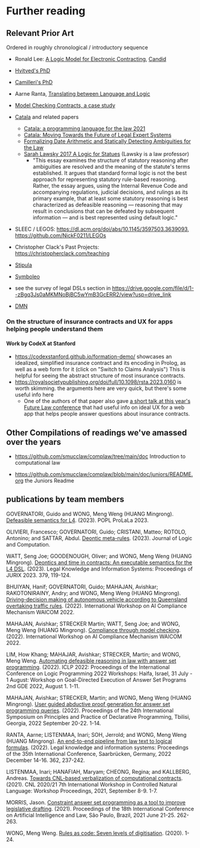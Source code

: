 # Further reading

## Relevant Prior Art

Ordered in roughly chronological / introductory sequence

- Ronald Lee: [A Logic Model for Electronic Contracting](https://drive.google.com/file/d/1G6m1cDqu2JuVh3ySEfM-5PfiWZ90TvbO/view?usp=drive_link), [Candid](https://drive.google.com/file/d/1K8bZP8GphlT_YX7kR-nadVwcxNHMswTe/view?usp=drive_link)

- [Hvitved's PhD](https://drive.google.com/file/d/1sLmVMZqHhQDzj8dikKt-8CNemF-nGCn1/view?usp=drive_link)

- [Camilleri's PhD](https://drive.google.com/file/d/15qyDzov2_Ohr4iK7xiFR_5hI49stcrHJ/view?usp=drive_link)

- Aarne Ranta, [Translating between Language and Logic](https://drive.google.com/file/d/1q__9Dw_u0wTF5At7CvvsLp9Y6h2KFfZB/view?usp=drive_link)

- [Model Checking Contracts, a case study](https://drive.google.com/file/d/1a9ptQlFHvHWjZr7SLsl01HHH-f1xAWJG/view?usp=drive_link)

- [Catala](https://catala-lang.org/) and related papers
  - [Catala: a programming language for the law 2021](https://hal.inria.fr/hal-03159939)
  - [Catala: Moving Towards the Future of Legal Expert Systems](https://hal.inria.fr/hal-02936606)
  - [Formalizing Date Arithmetic and Statically Detecting Ambiguities for the Law](https://rmonat.fr/data/pubs/2024/2024-04-08_esop_dates.pdf)
  - [Sarah Lawsky 2017 A Logic for Statues](https://papers.ssrn.com/sol3/papers.cfm?abstract_id=3088206) (Lawsky is a law professor)
    - "This essay examines the structure of statutory reasoning after ambiguities are resolved and the meaning of the statute's terms established. It argues that standard formal logic is not the best approach for representing statutory rule-based reasoning. Rather, the essay argues, using the Internal Revenue Code and accompanying regulations, judicial decisions, and rulings as its primary example, that at least some statutory reasoning is best characterized as defeasible reasoning — reasoning that may result in conclusions that can be defeated by subsequent information — and is best represented using default logic."

- SLEEC / LEGOS: <https://dl.acm.org/doi/abs/10.1145/3597503.3639093>, <https://github.com/NickF0211/LEGOs>

- Christopher Clack's Past Projects: <https://christopherclack.com/teaching>

- [Stipula](https://cris.unibo.it/handle/11585/896616)

- [Symboleo](https://drive.google.com/file/d/1lY9Nnn9NfjWp1j4ji6_NmkcQcKOXcJR6/view?usp=drive_link)

- see the survey of legal DSLs section in <https://drive.google.com/file/d/1--zBgq3Js0aMKMNoBjBC5wYmB3GcERR2/view?usp=drive_link>

- [DMN](https://camunda.com/dmn/)

### On the structure of insurance contracts and UX for apps helping people understand them

#### Work by CodeX at Stanford

- <https://codexstanford.github.io/formation-demo/> showcases an idealized, simplified insurance contract and its encoding in Prolog, as well as a web form for it (click on "Switch to Claims Analysis") This is helpful for seeing the abstract structure of most insurance contracts.
- <https://royalsocietypublishing.org/doi/full/10.1098/rsta.2023.0160> is worth skimming. the arguments here are very quick, but there's some useful info here
  - One of the authors of that paper also gave [a short talk at this year's Future Law conference](https://www.youtube.com/watch?v=8LoXaybqV20&list=PL-_-ZiMvHNVL9WUAep39Y9-R8xl7lS4pG&index=5) that had useful info on ideal UX for a web app that helps people answer questions about insurance contracts.

## Other Compilations of readings we've amassed over the years

- <https://github.com/smucclaw/complaw/tree/main/doc> Introduction to computational law

- <https://github.com/smucclaw/complaw/blob/main/doc/juniors/README.org> the Juniors Readme

## publications by team members

GOVERNATORI, Guido and WONG, Meng Weng (HUANG Mingrong). [Defeasible semantics for L4](https://ink.library.smu.edu.sg/cclaw/5). (2023). POPL ProLaLa 2023.

OLIVIERI, Francesco; GOVERNATORI, Guido; CRISTANI, Matteo; ROTOLO, Antonino; and SATTAR, Abdul. [Deontic meta-rules](https://ink.library.smu.edu.sg/cclaw/8). (2023). Journal of Logic and Computation.

WATT, Seng Joe; GOODENOUGH, Oliver; and WONG, Meng Weng (HUANG Mingrong). [Deontics and time in contracts: An executable semantics for the L4 DSL](https://ink.library.smu.edu.sg/sol_research/4367). (2023). Legal Knowledge and Information Systems: Proceedings of JURIX 2023. 379, 119-124.

BHUIYAN, Hanif; GOVERNATORI, Guido; MAHAJAN, Avishkar; RAKOTONIRAINY, Andry; and WONG, Meng Weng (HUANG Mingrong). [Driving-decision making of autonomous vehicle according to Queensland overtaking traffic rules](https://ink.library.smu.edu.sg/cclaw/4). (2022). International Workshop on AI Compliance Mechanism WAICOM 2022.

MAHAJAN, Avishkar; STRECKER Martin; WATT, Seng Joe; and WONG, Meng Weng (HUANG Mingrong).
[Compliance through model checking](https://ink.library.smu.edu.sg/cclaw/3). (2022). International Workshop on AI Compliance Mechanism WAICOM 2022.

LIM, How Khang; MAHAJAR, Avishkar; STRECKER, Martin; and WONG, Meng Weng. [Automating defeasible reasoning in law with answer set programming](https://ink.library.smu.edu.sg/cclaw/1). (2022). ICLP 2022: Proceedings of the International Conference on Logic Programming 2022 Workshops: Haifa, Israel, 31 July - 1 August: Workshop on Goal-Directed Execution of Answer Set Programs 2nd GDE 2022, August 1. 1-11.

MAHAJAN, Avishkar; STRECKER, Martin; and WONG, Meng Weng (HUANG Mingrong). [User guided abductive proof generation for answer set programming queries](https://ink.library.smu.edu.sg/sol_research/3995). (2022). Proceedings of the 24th International Symposium on Principles and Practice of Declarative Programming, Tbilisi, Georgia, 2022 September 20-22. 1-14.

RANTA, Aarne; LISTENMAA, Inari; SOH, Jerrold; and WONG, Meng Weng (HUANG Mingrong). [An end-to-end pipeline from law text to logical formulas](https://ink.library.smu.edu.sg/sol_research/4041). (2022). Legal knowledge and information systems: Proceedings of the 35th International Conference, Saarbrücken, Germany, 2022 December 14-16. 362, 237-242.

LISTENMAA, Inari; HANAFIAH, Maryam; CHEONG, Regina; and KALLBERG, Andreas. [Towards CNL-based verbalization of computational contracts](https://ink.library.smu.edu.sg/cclaw/2). (2021). CNL 2020/21 7th International Workshop in Controlled Natural Language: Workshop Proceedings, 2021, September 8-9. 1-7.

MORRIS, Jason. [Constraint answer set programming as a tool to improve legislative drafting](https://ink.library.smu.edu.sg/cclaw/7). (2021). Proceedings of the 18th International Conference on Artificial Intelligence and Law, São Paulo, Brazil, 2021 June 21-25. 262-263.

WONG, Meng Weng. [Rules as code: Seven levels of digitisation](https://ink.library.smu.edu.sg/sol_research/3093). (2020). 1-24.
